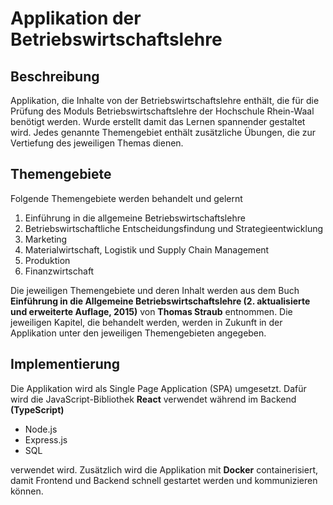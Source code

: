 # Applikation der Betriebswirtschaftslehre

## Beschreibung

Applikation, die Inhalte von der Betriebswirtschaftslehre enthält, die für die Prüfung des Moduls Betriebswirtschaftslehre der Hochschule Rhein-Waal benötigt werden. Wurde erstellt damit das Lernen spannender gestaltet wird. Jedes genannte Themengebiet enthält zusätzliche Übungen, die zur Vertiefung des jeweiligen Themas dienen. 

## Themengebiete

Folgende Themengebiete werden behandelt und gelernt

1. Einführung in die allgemeine Betriebswirtschaftslehre
2. Betriebswirtschaftliche Entscheidungsfindung und Strategieentwicklung
3. Marketing
4. Materialwirtschaft, Logistik und Supply Chain Management
5. Produktion
6. Finanzwirtschaft

Die jeweiligen Themengebiete und deren Inhalt werden aus dem Buch **Einführung in die Allgemeine Betriebswirtschaftslehre (2. aktualisierte und erweiterte Auflage, 2015)** von **Thomas Straub** entnommen. Die jeweiligen Kapitel, die behandelt werden, werden in Zukunft in der Applikation unter den jeweiligen Themengebieten angegeben.

## Implementierung

Die Applikation wird als Single Page Application (SPA) umgesetzt. Dafür wird die JavaScript-Bibliothek **React** verwendet während im Backend **(TypeScript)**

- Node.js
- Express.js
- SQL

verwendet wird. Zusätzlich wird die Applikation mit **Docker** containerisiert, damit Frontend und Backend schnell gestartet werden und kommunizieren können.
